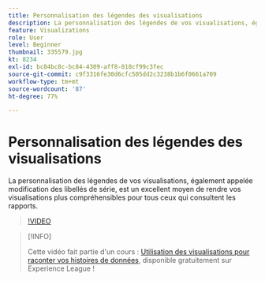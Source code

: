 ```yaml
---
title: Personnalisation des légendes des visualisations
description: La personnalisation des légendes de vos visualisations, également appelée modification des libellés de série, est un excellent moyen de rendre vos visualisations plus compréhensibles pour tous ceux qui consultent les rapports.
feature: Visualizations
role: User
level: Beginner
thumbnail: 335579.jpg
kt: 8234
exl-id: bc84bc8c-bc84-4309-aff8-018cf99c3fec
source-git-commit: c9f3316fe30d6cfc505dd2c3238b1b6f0661a709
workflow-type: tm+mt
source-wordcount: '87'
ht-degree: 77%

---
```


# Personnalisation des légendes des visualisations

La personnalisation des légendes de vos visualisations, également appelée modification des libellés de série, est un excellent moyen de rendre vos visualisations plus compréhensibles pour tous ceux qui consultent les rapports.

>[!VIDEO](https://video.tv.adobe.com/v/335579/?quality=12&learn=on)

>[!INFO]
>
> Cette vidéo fait partie d&#39;un cours : [Utilisation des visualisations pour raconter vos histoires de données](https://experienceleague.adobe.com/?recommended=Analytics-U-1-2021.1.visualizations&amp;lang=fr), disponible gratuitement sur Experience League !
